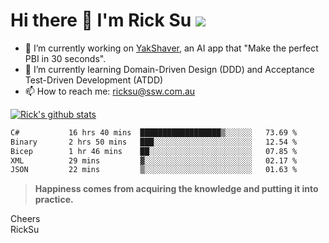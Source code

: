 # Hi there 👋 I'm Rick Su ![](https://komarev.com/ghpvc/?username=ricksu978)
<!--
**ricksu978/ricksu978** is a ✨ _special_ ✨ repository because its `README.md` (this file) appears on your GitHub profile.

Here are some ideas to get you started:
-->
- 🔭 I’m currently working on [YakShaver](https://yakshaver.ai/), an AI app that "Make the perfect PBI in 30 seconds".
- 🌱 I’m currently learning Domain-Driven Design (DDD) and Acceptance Test-Driven Development (ATDD)
- 📫 How to reach me: ricksu@ssw.com.au
<!--
- 👯 I’m looking to collaborate on ...
- 🤔 I’m looking for help with ...
- 💬 Ask me about ...
-->
<!--
- 😄 Pronouns: ...
- ⚡ Fun fact: ...
-->
[![Rick's github stats](https://github-readme-stats.vercel.app/api?username=ricksu978&theme=dark)](https://github.com/ricksu978/ricksu978)

<!--START_SECTION:waka-->

```txt
C#           16 hrs 40 mins  ██████████████████▒░░░░░░   73.69 %
Binary       2 hrs 50 mins   ███░░░░░░░░░░░░░░░░░░░░░░   12.54 %
Bicep        1 hr 46 mins    ██░░░░░░░░░░░░░░░░░░░░░░░   07.85 %
XML          29 mins         ▓░░░░░░░░░░░░░░░░░░░░░░░░   02.17 %
JSON         22 mins         ▒░░░░░░░░░░░░░░░░░░░░░░░░   01.63 %
```

<!--END_SECTION:waka-->

> **Happiness comes from acquiring the knowledge and putting it into practice.**

Cheers  
RickSu 
